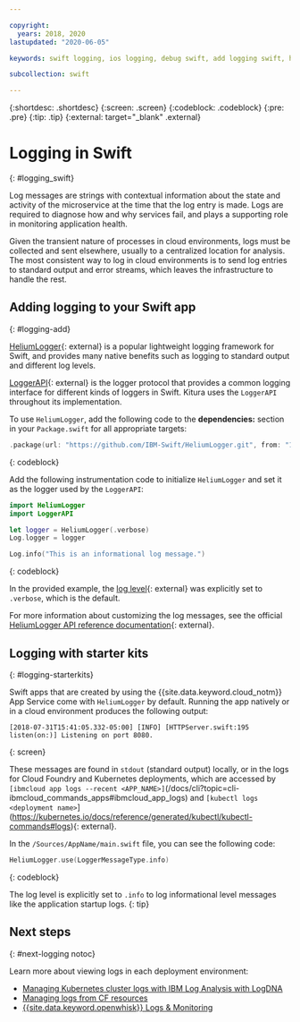 ```yaml
---

copyright:
  years: 2018, 2020
lastupdated: "2020-06-05"

keywords: swift logging, ios logging, debug swift, add logging swift, heliumlogger swift, loggerapi swift, logger swift, starter kit swift logger

subcollection: swift

---
```


{:shortdesc: .shortdesc}
{:screen: .screen}
{:codeblock: .codeblock}
{:pre: .pre}
{:tip: .tip}
{:external: target="_blank" .external}

# Logging in Swift
{: #logging_swift}

Log messages are strings with contextual information about the state and activity of the microservice at the time that the log entry is made. Logs are required to diagnose how and why services fail, and plays a supporting role in monitoring application health.

Given the transient nature of processes in cloud environments, logs must be collected and sent elsewhere, usually to a centralized location for analysis. The most consistent way to log in cloud environments is to send log entries to standard output and error streams, which leaves the infrastructure to handle the rest.

## Adding logging to your Swift app
{: #logging-add}

[HeliumLogger](https://github.com/IBM-Swift/HeliumLogger){: external} is a popular lightweight logging framework for Swift, and provides many native benefits such as logging to standard output and different log levels.

[LoggerAPI](https://github.com/IBM-Swift/LoggerAPI){: external} is the logger protocol that provides a common logging interface for different kinds of loggers in Swift. Kitura uses the `LoggerAPI` throughout its implementation.

To use `HeliumLogger`, add the following code to the **dependencies:** section in your `Package.swift` for all appropriate targets:
```swift
.package(url: "https://github.com/IBM-Swift/HeliumLogger.git", from: "1.7.1")
```
{: codeblock}

Add the following instrumentation code to initialize `HeliumLogger` and set it as the logger used by the `LoggerAPI`:
```swift
import HeliumLogger
import LoggerAPI

let logger = HeliumLogger(.verbose)
Log.logger = logger

Log.info("This is an informational log message.")
```
{: codeblock}

In the provided example, the [log level](http://ibm-swift.github.io/HeliumLogger/){: external} was explicitly set to `.verbose`, which is the default.

For more information about customizing the log messages, see the official [HeliumLogger API reference documentation](http://ibm-swift.github.io/HeliumLogger/){: external}.

## Logging with starter kits
{: #logging-starterkits}

Swift apps that are created by using the {{site.data.keyword.cloud_notm}} App Service come with `HeliumLogger` by default. Running the app natively or in a cloud environment produces the following output:
```
[2018-07-31T15:41:05.332-05:00] [INFO] [HTTPServer.swift:195 listen(on:)] Listening on port 8080.
```
{: screen}

These messages are found in `stdout` (standard output) locally, or in the logs for Cloud Foundry and Kubernetes deployments, which are accessed by `[ibmcloud app logs --recent <APP_NAME>]`(/docs/cli?topic=cli-ibmcloud_commands_apps#ibmcloud_app_logs) and `[kubectl logs <deployment name>`](https://kubernetes.io/docs/reference/generated/kubectl/kubectl-commands#logs){: external}.

In the `/Sources/AppName/main.swift` file, you can see the following code:
```swift
HeliumLogger.use(LoggerMessageType.info)
```
{: codeblock}

The log level is explicitly set to `.info` to log informational level messages like the application startup logs.
{: tip}

## Next steps
{: #next-logging notoc}

Learn more about viewing logs in each deployment environment:
* [Managing Kubernetes cluster logs with IBM Log Analysis with LogDNA](/docs/Log-Analysis-with-LogDNA?topic=Log-Analysis-with-LogDNA-kube)
* [Managing logs from CF resources](/docs/Log-Analysis-with-LogDNA?topic=Log-Analysis-with-LogDNA-monitor_cfapp_logs)
* [{{site.data.keyword.openwhisk}} Logs & Monitoring](/docs/openwhisk?topic=openwhisk-logs)
